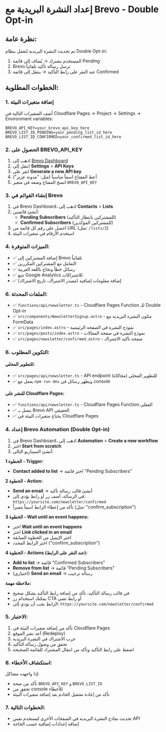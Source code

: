 # إعداد النشرة البريدية مع Brevo - Double Opt-in

## نظرة عامة:
تم تحديث النشرة البريدية لتعمل بنظام Double Opt-in:
1. المستخدم يشترك → يُضاف إلى قائمة Pending
2. Brevo ترسل رسالة تأكيد تلقائياً
3. عند النقر على رابط التأكيد → ينتقل إلى قائمة Confirmed

## الخطوات المطلوبة:

### 1. إضافة متغيرات البيئة
أضف المتغيرات التالية في Cloudflare Pages → Project → Settings → Environment variables:

```env
BREVO_API_KEY=your_brevo_api_key_here
BREVO_LIST_ID_PENDING=your_pending_list_id_here
BREVO_LIST_ID_CONFIRMED=your_confirmed_list_id_here
```

### 2. الحصول على BREVO_API_KEY
1. اذهب إلى [Brevo Dashboard](https://app.brevo.com)
2. انتقل إلى **Settings** > **API Keys**
3. انقر على **Generate a new API key**
4. أعط المفتاح اسماً مناسباً (مثل: "مدونة عزيز")
5. انسخ المفتاح وضعه في متغير `BREVO_API_KEY`

### 3. إنشاء القوائم في Brevo
1. في Brevo Dashboard، اذهب إلى **Contacts** > **Lists**
2. أنشئ قائمتين:
   - **Pending Subscribers** (للمشتركين بانتظار التأكيد)
   - **Confirmed Subscribers** (للمشتركين المؤكدين)
3. احصل على رقم كل قائمة من URL (مثل: `/lists/2`)
4. استخدم الأرقام في متغيرات البيئة

### 4. الميزات المتوفرة:
- ✅ إضافة المشتركين إلى Brevo تلقائياً
- ✅ التعامل مع المشتركين المكررين
- ✅ رسائل خطأ ونجاح باللغة العربية
- ✅ تتبع Google Analytics للاشتراكات
- ✅ إضافة معلومات إضافية (مصدر الاشتراك، تاريخ الاشتراك)

### 6. الملفات المحدثة:
- ✅ `functions/api/newsletter.ts` - Cloudflare Pages Function للـ Double Opt-in
- ✅ `src/components/NewsletterSignup.astro` - مكون النشرة البريدية مع FormData
- ✅ `src/pages/index.astro` - نموذج النشرة في الصفحة الرئيسية
- ✅ `src/pages/posts/index.astro` - نموذج النشرة في صفحة المقالات
- ✅ `src/pages/newsletter/confirmed.astro` - صفحة تأكيد الاشتراك

### 6. التكوين المطلوب:

#### للتطوير المحلي:
- ✅ `src/pages/api/newsletter.ts` - API endpoint للتطوير المحلي (محاكاة)
- ✅ يعمل مع `npm run dev` ويظهر رسائل في console

#### للنشر على Cloudflare Pages:
- ✅ `functions/api/newsletter.ts` - Cloudflare Pages Function الفعلي
- ✅ يتصل بـ Brevo API الحقيقي
- ✅ يحتاج متغيرات البيئة في Cloudflare Pages

### 4. إعداد Brevo Automation (Double Opt-in)
1. في Brevo Dashboard، اذهب إلى **Automation** > **Create a new workflow**
2. اختر **Start from scratch**
3. أنشئ السيناريو التالي:

**الخطوة 1 - Trigger:**
- **Contact added to list** → اختر قائمة "Pending Subscribers"

**الخطوة 2 - Action:**
- **Send an email** → أنشئ قالب رسالة تأكيد
- في الرسالة، أضف زر أو رابط يؤدي إلى: `https://yoursite.com/newsletter/confirmed`
- تأكد من إعطاء الرابط اسماً مميزاً (مثل: "confirm_subscription")

**الخطوة 3 - Wait until an event happens:**
- اختر **Wait until an event happens**
- اختر **Link clicked in an email**
- اختر الإيميل من الخطوة السابقة
- اختر الرابط المحدد ("confirm_subscription")

**الخطوة 4 - Actions (عند النقر على الرابط):**
- **Add to list** → قائمة "Confirmed Subscribers"
- **Remove from list** → قائمة "Pending Subscribers"
- (اختياري) **Send an email** → رسالة ترحيب

**ملاحظة مهمة:**
- في قالب رسالة التأكيد، تأكد من إضافة رابط التأكيد بشكل صحيح
- يمكنك استخدام زر CTA أو رابط نصي
- الرابط يجب أن يؤدي إلى: `https://yoursite.com/newsletter/confirmed`

### 5. الاختبار:
1. تأكد من إضافة متغيرات البيئة في Cloudflare Pages
2. أعد نشر الموقع (Redeploy)
3. جرب الاشتراك في النشرة البريدية
4. تحقق من وصول رسالة التأكيد
5. اضغط على رابط التأكيد وتأكد من انتقال المشترك للقائمة الصحيحة

### 8. استكشاف الأخطاء:
إذا واجهت مشاكل:
- تأكد من صحة `BREVO_API_KEY` و `BREVO_LIST_ID`
- تحقق من console للأخطاء
- تأكد من إعادة تشغيل الخادم بعد إضافة متغيرات البيئة

### 7. الخطوات التالية:
- تحديث نماذج النشرة البريدية في الصفحات الأخرى لتستخدم نفس API
- إضافة إعدادات إضافية حسب الحاجة
